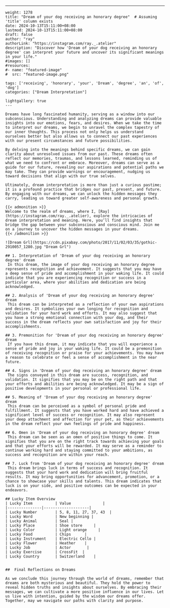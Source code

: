 ---
    weight: 1278
    title: "Dream of your dog receiving an honorary degree"  # Assuming 'title' column exists
    date: 2024-10-13T15:11:00+08:00
    lastmod: 2024-10-13T15:11:00+08:00
    draft: false
    author: "ray"
    authorLink: "https://instagram.com/ray._.atelier"
    description: "Discover how 'Dream of your dog receiving an honorary degree' can interpret your future and uncover its significant meanings in your life."
    #images: []
    #resources:
    #- name: "featured-image"
    #  src: "featured-image.png"
    
    tags: ['receiving', 'honorary', 'your', 'Dream', 'degree', 'an', 'of', 'dog']
    categories: ["Dream Interpretation"]
    
    lightgallery: true
    ---
    
    Dreams have long fascinated humanity, serving as a window into our subconscious. Understanding and analyzing dreams can provide valuable insights into our emotions, fears, and desires. When we take the time to interpret our dreams, we begin to unravel the complex tapestry of our inner thoughts. This process not only helps us understand ourselves better but also allows us to connect our past experiences with our present circumstances and future possibilities.
    
    By delving into the meanings behind specific dreams, we can gain clarity about unresolved issues from our past. These dreams often reflect our memories, traumas, and lessons learned, reminding us of what we need to confront or embrace. Moreover, dreams can serve as a guide for our future, revealing our aspirations and potential paths we may take. They can provide warnings or encouragement, nudging us toward decisions that align with our true selves.
    
    Ultimately, dream interpretation is more than just a curious pastime; it is a profound practice that bridges our past, present, and future. By engaging with our dreams, we can unlock the hidden messages they carry, leading us toward greater self-awareness and personal growth.
    
    {{< admonition >}}
    Welcome to the realm of dreams, where I, [Ray](https://instagram.com/ray._.atelier), explore the intricacies of dream interpretation and meaning. Here, you’ll find insights that bridge the gap between your subconscious and conscious mind. Join me on a journey to uncover the hidden messages in your dreams.
    {{< /admonition >}}
    
    ![Dream Grl](https://cdn.pixabay.com/photo/2017/11/02/03/35/gothic-2910057_1280.jpg "Dream Grl")
    
    ## 1. Interpretation of 'Dream of your dog receiving an honorary degree' dream
     In this dream, the image of your dog receiving an honorary degree represents recognition and achievement. It suggests that you may have a deep sense of pride and accomplishment in your waking life. It could indicate that you are experiencing recognition or success in a particular area, where your abilities and dedication are being acknowledged.
    
    ## 2. Analysis of 'Dream of your dog receiving an honorary degree' dream
     This dream can be interpreted as a reflection of your own aspirations and desires. It symbolizes your own longing for recognition and validation for your hard work and efforts. It may also suggest that you have a strong emotional connection with your dog, and their success in the dream reflects your own satisfaction and joy for their accomplishments.
    
    ## 3. Premonition for 'Dream of your dog receiving an honorary degree' dream
     If you have this dream, it may indicate that you will experience a sense of pride and joy in your waking life. It could be a premonition of receiving recognition or praise for your achievements. You may have a reason to celebrate or feel a sense of accomplishment in the near future.
    
    ## 4. Signs in 'Dream of your dog receiving an honorary degree' dream
     The signs conveyed in this dream are success, recognition, and validation. It signifies that you may be on the right path and that your efforts and abilities are being acknowledged. It may be a sign of positive developments in your personal or professional life.
    
    ## 5. Meaning of 'Dream of your dog receiving an honorary degree' dream
     This dream can be perceived as a symbol of personal pride and fulfillment. It suggests that you have worked hard and have achieved a significant level of success or recognition. It may also represent your deep attachment and affection for your pet, as their achievements in the dream reflect your own feelings of pride and happiness.
    
    ## 6. Omen in 'Dream of your dog receiving an honorary degree' dream
     This dream can be seen as an omen of positive things to come. It signifies that you are on the right track towards achieving your goals and that your efforts will be rewarded. It may serve as a reminder to continue working hard and staying committed to your ambitions, as success and recognition are within your reach.
    
    ## 7. Luck from 'Dream of your dog receiving an honorary degree' dream
     This dream brings luck in terms of success and recognition. It suggests that your hard work and dedication will bring fruitful results. It may bring opportunities for advancement, promotion, or a chance to showcase your skills and talents. This dream indicates that luck is on your side, and positive outcomes can be expected in your endeavors.
    
    ## Lucky Item Overview
    | Lucky Item          | Value              |
    |---------------|--------------------|
    | Lucky Number        | 5, 8, 11, 27, 37, 43  |
    | Lucky Word          | New beginning |
    | Lucky Animal        | Seal |
    | Lucky Place         | Shoe store     |
    | Lucky Color         | Light orange     |
    | Lucky Food          | Chips      |
    | Lucky Instrument    | Electric Cello |
    | Lucky Flower        | Heather    |
    | Lucky Job           | Actor       |
    | Lucky Exercise      | CrossFit  |
    | Lucky Country       | Switzerland    |
    
    
    ##  Final Reflections on Dreams
    
    As we conclude this journey through the world of dreams, remember that dreams are both mysterious and beautiful. They hold the power to reveal hidden truths and insights about ourselves. By embracing their messages, we can cultivate a more positive influence in our lives. Let us live with intention, guided by the wisdom our dreams offer. Together, may we navigate our paths with clarity and purpose.
    
